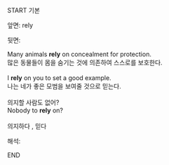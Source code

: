 START
기본

앞면:
rely


뒷면:
<div>Many animals <strong>rely</strong> on concealment for protection. </div><div><div>많은 동물들이 몸을 숨기는 것에 의존하여 스스로를 보호한다.<br><br><div>I <strong>rely</strong> on you to set a good example. </div><div><div>나는 네가 좋은 모범을 보여줄 것으로 믿는다.<br><br><div><div>의지할 사람도 없어?</div></div><div><div>Nobody to <strong>rely</strong> on?<br><br>의지하다 , 믿다</div></div></div></div></div></div>


해석:

END